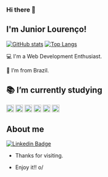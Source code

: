### Hi there 👋

## I'm Junior Lourenço!

[![GitHub stats](https://github-readme-stats.vercel.app/api?username=juniorlourenco&hide=contribs,prs,issues)](https://github.com/juniorlourenco/github-readme-stats)
[![Top Langs](https://github-readme-stats.vercel.app/api/top-langs/?username=juniorlourenco)](https://github.com/juniorlourenco/github-readme-stats)

:computer: I'm a Web Development Enthusiast.

:house_with_garden: I’m from Brazil.

:books: I’m currently studying 
-
<Html><img height="20" src="https://img.shields.io/badge/HTML5-E34F26?style=for-the-badge&logo=html5&logoColor=white"></Html>
<Css><img height="20" src="https://img.shields.io/badge/CSS3-1572B6?style=for-the-badge&logo=css3&logoColor=white"></Css>
<Javascript><img height="20" src="https://img.shields.io/badge/JavaScript-323330?style=for-the-badge&logo=javascript&logoColor=F7DF1E"></Javascript>
<React><img height="20" src="https://img.shields.io/badge/React-20232A?style=for-the-badge&logo=react&logoColor=61DAFB"></React>
<Node><img height="20" src="https://img.shields.io/badge/Node.js-339933?style=for-the-badge&logo=nodedotjs&logoColor=white"></Node>
<Type><img height="20" src="https://img.shields.io/badge/TypeScript-007ACC?style=for-the-badge&logo=typescript&logoColor=white"></Type>

## About me

[![Linkedin Badge](https://img.shields.io/badge/-LinkedIn-blue?style=flat-square&logo=Linkedin&logoColor=white&link=https://www.linkedin.com/in/junior-lourenco/?locale=en_US/)](https://www.linkedin.com/in/junior-lourenco/?locale=en_US)



- Thanks for visiting.

- Enjoy it!! o/

